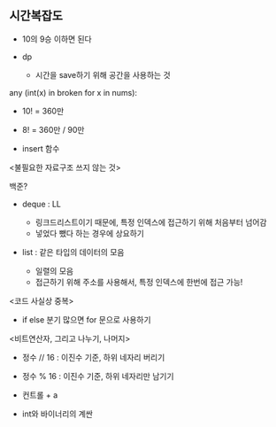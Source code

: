 ## 시간복잡도

- 10의 9승 이하면 된다



- dp
  - 시간을 save하기 위해 공간을 사용하는 것



any (int(x) in broken for x in nums):



- 10! = 360만
- 8! = 360만 / 90만



- insert 함수



<불필요한 자료구조 쓰지 않는 것>

백준?

- deque : LL

  - 링크드리스트이기 때문에, 특정 인덱스에 접근하기 위해 처음부터 넘어감
  - 넣었다 뺐다 하는 경우에 상요하기

  

- list : 같은 타입의 데이터의 모음

  - 일렬의 모음
  - 접근하기 위해 주소를 사용해서, 특정 인덱스에 한번에 접근 가능!



<코드 사실상 중복>

- if else 분기 많으면 for 문으로 사용하기



<비트연산자, 그리고 나누기, 나머지>

- 정수 // 16 : 이진수 기준, 하위 네자리 버리기
- 정수 % 16 : 이진수 기준, 하위 네자리만 남기기







- 컨트롤 + a



- int와 바이너리의 계싼